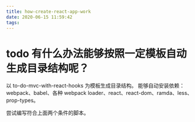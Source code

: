```yaml
---
title: how-create-react-app-work
date: 2020-06-15 11:59:42
tags: 
---
```

# todo 有什么办法能够按照一定模板自动生成目录结构呢？
以 to-do-mvc-with-react-hooks 为模板生成目录结构。
能够自动安装依赖：webpack、babel、各种 webpack loader、react、react-dom、ramda、less、prop-types。

尝试编写符合上面两个条件的脚本。